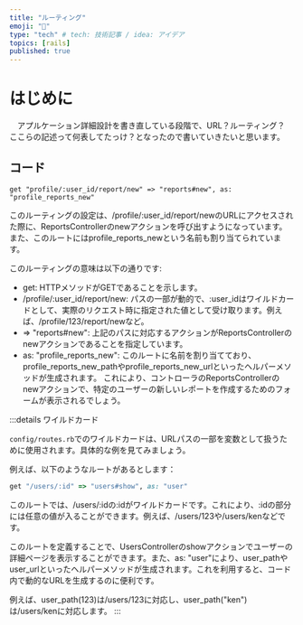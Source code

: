 ```yaml
---
title: "ルーティング"
emoji: "🌟"
type: "tech" # tech: 技術記事 / idea: アイデア
topics: [rails]
published: true
---
```

# はじめに
　アプルケーション詳細設計を書き直している段階で、URL？ルーティング？
ここらの記述って何表してたっけ？となったので書いていきたいと思います。

## コード
```
get "profile/:user_id/report/new" => "reports#new", as: "profile_reports_new"
```
このルーティングの設定は、/profile/:user_id/report/newのURLにアクセスされた際に、ReportsControllerのnewアクションを呼び出すようになっています。また、このルートにはprofile_reports_newという名前も割り当てられています。

このルーティングの意味は以下の通りです:

* get: HTTPメソッドがGETであることを示します。
* /profile/:user_id/report/new: パスの一部が動的で、:user_idはワイルドカードとして、実際のリクエスト時に指定された値として受け取ります。例えば、/profile/123/report/newなど。
* => "reports#new": 上記のパスに対応するアクションがReportsControllerのnewアクションであることを指定しています。
* as: "profile_reports_new": このルートに名前を割り当てており、profile_reports_new_pathやprofile_reports_new_urlといったヘルパーメソッドが生成されます。
これにより、コントローラのReportsControllerのnewアクションで、特定のユーザーの新しいレポートを作成するためのフォームが表示されるでしょう。

:::details ワイルドカード

`config/routes.rb`でのワイルドカードは、URLパスの一部を変数として扱うために使用されます。具体的な例を見てみましょう。

例えば、以下のようなルートがあるとします：

```ruby
get "/users/:id" => "users#show", as: "user"

```
このルートでは、/users/:idの:idがワイルドカードです。これにより、:idの部分には任意の値が入ることができます。例えば、/users/123や/users/kenなどです。

このルートを定義することで、UsersControllerのshowアクションでユーザーの詳細ページを表示することができます。また、as: "user"により、user_pathやuser_urlといったヘルパーメソッドが生成されます。これを利用すると、コード内で動的なURLを生成するのに便利です。

例えば、user_path(123)は/users/123に対応し、user_path("ken")は/users/kenに対応します。
:::


